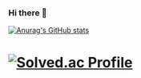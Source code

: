 ### Hi there 👋

[![Anurag's GitHub stats](https://github-readme-stats.vercel.app/api?username=swkim0911)](https://github.com/anuraghazra/github-readme-stats)

[![Solved.ac Profile](http://mazassumnida.wtf/api/v2/generate_badge?boj=swk0911)](https://solved.ac/swk0911/)
=
<!--
**swkim0911/swkim0911** is a ✨ _special_ ✨ repository because its `README.md` (this file) appears on your GitHub profile.

Here are some ideas to get you started:

- 🔭 I’m currently working on ...
- 🌱 I’m currently learning ...
- 👯 I’m looking to collaborate on ...
- 🤔 I’m looking for help with ...
- 💬 Ask me about ...
- 📫 How to reach me: ...
- 😄 Pronouns: ...
- ⚡ Fun fact: ...
-->
